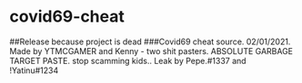 # covid69-cheat
##Release because project is dead
###Covid69 cheat source. 02/01/2021. Made by YTMCGAMER and Kenny - two shit pasters. ABSOLUTE GARBAGE TARGET PASTE. stop scamming kids.. Leak by Pepe.#1337 and !Yatinu#1234
